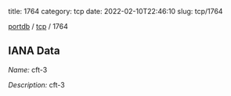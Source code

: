 title: 1764
category: tcp
date: 2022-02-10T22:46:10
slug: tcp/1764

[portdb](/) / [tcp](/category/tcp.html) / 1764


## IANA Data

_Name:_ cft-3

_Description:_ cft-3

